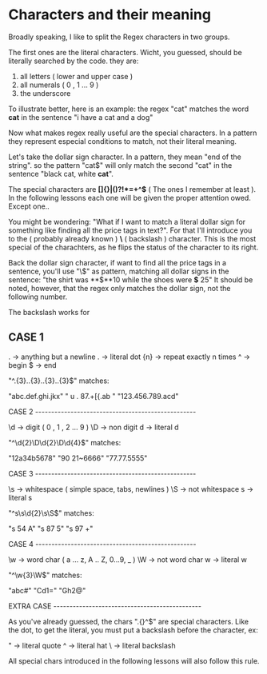 # Characters and their meaning

Broadly speaking, I like to split the Regex characters in two groups.

The first ones are the literal characters. Wicht, you guessed, should be literally searched by the code. they are:

1. all letters ( lower and upper case )
2. all numerals ( 0 , 1 ... 9 )
3. the underscore

To illustrate better, here is an example: the regex "cat" matches the word **cat** in the sentence "i have a cat and a dog"

Now what makes regex really useful are the special characters. In a pattern they represent especial conditions to match, not their literal meaning. 

Let's take the dollar sign character. In a pattern, they mean "end of the string". so the pattern "cat$" will only match the second "cat" in the sentence "black cat, white **cat**".

   The special characters are **[]{}|()\?!*=+^$** ( The ones I remember at least ). In the following lessons each one will be given the proper attention owed. Except one..

You might be wondering: "What if I want to match a literal dollar sign for something like finding all the price tags in text?". For that I'll introduce you to the ( probably already known ) **\\** ( backslash ) character. This is the most special of the charachters, as he flips the status of the character to its right.

Back the dollar sign character, if want to find all the price tags in a sentence, you'll use "\\$" as pattern, matching all dollar signs in the sentence: "the shirt was **$**10 while the shoes were **$** 25" It should be noted, however, that the regex only matches the dollar sign, not the following number.

The backslash works for 

## CASE 1 

   .   -> anything but a newline
   \.  -> literal dot
   {n} -> repeat exactly n times
   ^   -> begin
   $   -> end

   "^.{3}\..{3}\..{3}\..{3}$" matches:

   "abc.def.ghi.jkx"
   " u . 87.+[{.ab "
   "123.456.789.acd"

CASE 2 --------------------------------------------------

   \d -> digit ( 0 , 1 , 2 ... 9 )
   \D -> non digit
   d  -> literal d

   "^\d{2}\D\d{2}\D\d{4}$" matches:

   "12a34b5678"
   "90 21~6666"
   "77.77.5555"

CASE 3 --------------------------------------------------

   \s -> whitespace ( simple space, tabs, newlines )
   \S -> not whitespace
   s  -> literal s

   "^s\s\d{2}\s\S$" matches:

   "s 54 A"
   "s 87 5"
   "s 97
   +"
   
CASE 4 --------------------------------------------------

   \w -> word char ( a ... z, A .. Z, 0...9, _ )
   \W -> not word char
   w  -> literal w

   "^\w{3}\W$" matches:

   "abc#"
   "Cd1="
   "Gh2@"

EXTRA CASE ----------------------------------------------

   As you've already guessed, the chars "\.{}^$" are special
   characters. Like the dot, to get the literal, you must put
   a backslash before the character, ex:

   \" -> literal quote
   \^ -> literal hat
   \\ -> literal backslash

   All special chars introduced in the following lessons will
   also follow this rule.
